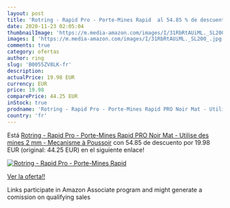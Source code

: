 ```yaml
---
layout: post
title: 'Rotring - Rapid Pro - Porte-Mines Rapid  al 54.85 % de descuento'
date: 2020-11-23 02:05:04
thumbnailImage: 'https://m.media-amazon.com/images/I/31RbRtAUiML._SL200_.jpg'
images: [ 'https://m.media-amazon.com/images/I/31RbRtAUiML._SL200_.jpg' ]
comments: true
category: ofertas
author: ring
slug: 'B0055ZV8LK-fr'
description:
actualPrice: 19.98 EUR
currency: EUR
price: 19.98
comparePrice: 44.25 EUR
inStock: true
prodname: 'Rotring - Rapid Pro - Porte-Mines Rapid PRO Noir Mat - Utilise des mines 2 mm - Mecanisme à Poussoir'
country: 'fr'
---
```


Está [Rotring - Rapid Pro - Porte-Mines Rapid PRO Noir Mat - Utilise des mines 2 mm - Mecanisme à Poussoir](https://www.amazon.fr/dp/B0055ZV8LK/?tag=tolees0d-21) con 54.85 de descuento por 19.98 EUR (original: 44.25 EUR) en el siguiente enlace!

[![Rotring - Rapid Pro - Porte-Mines Rapid ](https://m.media-amazon.com/images/I/31RbRtAUiML._SL200_.jpg)](https://www.amazon.fr/dp/B0055ZV8LK/?tag=tolees0d-21)

[Ver la oferta!!](https://www.amazon.fr/dp/B0055ZV8LK/?tag=tolees0d-21)

Links participate in Amazon Associate program and might generate a comission on qualifying sales


